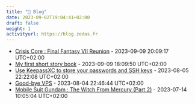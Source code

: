 ```yaml
---
title: "📝 Blog"
date: 2023-09-02T19:04:41+02:00
draft: false
weight: 1
activityurl: https://blog.zedas.fr
---
```



- [Crisis Core : Final Fantasy VII Reunion](https://blog.zedas.fr/posts/crisis-core-ffvii-reunion/) - 2023-09-09 20:09:17 UTC+02:00
- [My first short story book](https://blog.zedas.fr/posts/my-first-short-story/) - 2023-09-09 18:09:50 UTC+02:00
- [Use KeepassXC to store your passwords and SSH keys](https://blog.zedas.fr/posts/store-and-use-your-ssh-keys-with-keepassxc/) - 2023-08-05 22:22:08 UTC+02:00
- [Good-bye VPS](https://blog.zedas.fr/posts/good-bye-vps/) - 2023-08-04 22:46:44 UTC+02:00
- [Mobile Suit Gundam : The Witch From Mercury (Part 2)](https://blog.zedas.fr/posts/gundam-witch-from-mercury-part-2/) - 2023-07-14 10:05:04 UTC+02:00

